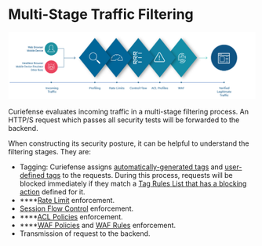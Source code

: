 # Multi-Stage Traffic Filtering

![](../.gitbook/assets/traffic-cf-v1.2.6.png)

Curiefense evaluates incoming traffic in a multi-stage filtering process. An HTTP/S request which passes all security tests will be forwarded to the backend. 

When constructing its security posture, it can be helpful to understand the filtering stages. They are:

* Tagging: Curiefense assigns [automatically-generated tags](tags.md#automatic-tags) and [user-defined tags](tags.md#user-defined-tags) to the requests. During this process, requests will be blocked immediately if they match a [Tag Rules List that has a blocking action](../settings/policies-rules/tag-rules.md#action) defined for it.
* \*\*\*\*[Rate Limit](../settings/policies-rules/rate-limits.md) enforcement.
* [Session Flow Control](../settings/policies-rules/flow-control.md) enforcement.
* \*\*\*\*[ACL Policies](../settings/policies-rules/acl-policies.md) enforcement.
* \*\*\*\*[WAF Policies](../settings/policies-rules/waf-policies.md) and [WAF Rules](../settings/policies-rules/waf-rules.md) enforcement.
* Transmission of request to the backend.

## 



